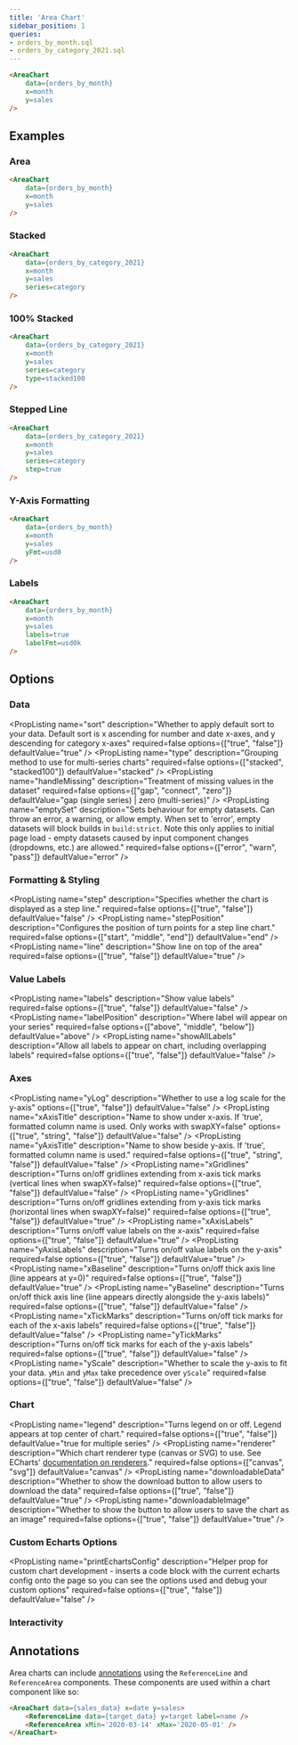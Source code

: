 ```yaml
---
title: 'Area Chart'
sidebar_position: 1
queries:
- orders_by_month.sql
- orders_by_category_2021.sql
---
```


<DocTab>
    <div slot='preview'>
        <AreaChart 
            data={orders_by_month}
            x=month
            y=sales
        />
    </div>

```markdown
<AreaChart 
    data={orders_by_month}
    x=month
    y=sales
/>
```
</DocTab>

## Examples

### Area

<DocTab>
    <div slot='preview'>
        <AreaChart 
            data={orders_by_month}
            x=month
            y=sales
        />
    </div>

```markdown
<AreaChart 
    data={orders_by_month}
    x=month
    y=sales
/>
```
</DocTab>



### Stacked

<DocTab>
    <div slot='preview'>
        <AreaChart 
            data={orders_by_category_2021}
            x=month
            y=sales
            series=category
        />
    </div>

```markdown
<AreaChart 
    data={orders_by_category_2021}
    x=month
    y=sales
    series=category
/>
```
</DocTab>


### 100% Stacked

<DocTab>
    <div slot='preview'>
        <AreaChart 
            data={orders_by_category_2021}
            x=month
            y=sales
            series=category
            type=stacked100
        />
    </div>

```markdown
<AreaChart 
    data={orders_by_category_2021}
    x=month
    y=sales
    series=category
    type=stacked100
/>
```
</DocTab>


### Stepped Line

<DocTab>
    <div slot='preview'>
        <AreaChart 
            data={orders_by_category_2021}
            x=month
            y=sales
            series=category
            step=true
        />
    </div>

```markdown
<AreaChart 
    data={orders_by_category_2021}
    x=month
    y=sales
    series=category
    step=true
/>
```
</DocTab>


### Y-Axis Formatting

<DocTab>
    <div slot='preview'>
        <AreaChart 
            data={orders_by_month}
            x=month
            y=sales
            yFmt=usd0
        />
    </div>

```markdown
<AreaChart 
    data={orders_by_month}
    x=month
    y=sales
    yFmt=usd0
/>
```
</DocTab>


### Labels

<DocTab>
    <div slot='preview'>
        <AreaChart 
            data={orders_by_month}
            x=month
            y=sales
            labels=true
            labelFmt=usd1k
        />
    </div>

```markdown
<AreaChart 
    data={orders_by_month}
    x=month
    y=sales
    labels=true
    labelFmt=usd0k
/>
```
</DocTab>


## Options

### Data

<PropListing
    name="data"
    description="Query name, wrapped in curly braces"
    required=true
    options="query name"
/>
<PropListing
    name="x"
    description="Column to use for the x-axis of the chart"
    required=true
    options="column name"
    defaultValue="First column"
/>
<PropListing
    name="y"
    description="Column(s) to use for the y-axis of the chart"
    required=true
    options="column name | array of column names"
    defaultValue="Any non-assigned numeric columns"
/>
<PropListing
    name="series"
    description="Column to use as the series (groups) in a multi-series chart"
    required=false
    options="column name"
    defaultValue="-"
/>
<PropListing
    name="sort"
    description="Whether to apply default sort to your data. Default sort is x ascending for number and date x-axes, and y descending for category x-axes"
    required=false
    options={["true", "false"]}
    defaultValue="true"
/>
<PropListing
    name="type"
    description="Grouping method to use for multi-series charts"
    required=false
    options={["stacked", "stacked100"]}
    defaultValue="stacked"
/>
<PropListing
    name="handleMissing"
    description="Treatment of missing values in the dataset"
    required=false
    options={["gap", "connect", "zero"]}
    defaultValue="gap (single series) | zero (multi-series)"
/>
<PropListing
    name="emptySet"
    description="Sets behaviour for empty datasets. Can throw an error, a warning, or allow empty. When set to 'error', empty datasets will block builds in `build:strict`. Note this only applies to initial page load - empty datasets caused by input component changes (dropdowns, etc.) are allowed."
    required=false
    options={["error", "warn", "pass"]}
    defaultValue="error"
/>
<PropListing
    name="emptyMessage"
    description="Text to display when an empty dataset is received - only applies when `emptySet` is 'warn' or 'pass', or when the empty dataset is a result of an input component change (dropdowns, etc.)."
    required=false
    options="string"
    defaultValue="No records"
/>

### Formatting & Styling

<PropListing
    name="xFmt"
    description="Format to use for x column (<a class=markdown href='/core-concepts/formatting'>see available formats<a/>)"
    required=false
    options="Excel-style format | built-in format name | custom format name"
    defaultValue="-"
/>
<PropListing
    name="yFmt"
    description="Format to use for y column (<a class=markdown href='/core-concepts/formatting'>see available formats<a/>)"
    required=false
    options="Excel-style format | built-in format name | custom format name"
    defaultValue="-"
/>
<PropListing
    name="step"
    description="Specifies whether the chart is displayed as a step line."
    required=false
    options={["true", "false"]}
    defaultValue="false"
/>
<PropListing
    name="stepPosition"
    description="Configures the position of turn points for a step line chart."
    required=false
    options={["start", "middle", "end"]}
    defaultValue="end"
/>
<PropListing
    name="fillColor"
    description="Color to override default series color. Only accepts a single color."
    required=false
    options="CSS name | hexademical | RGB | HSL"
    defaultValue="-"
/>
<PropListing
    name="lineColor"
    description="Color to override default line color. Only accepts a single color."
    required=false
    options="CSS name | hexademical | RGB | HSL"
    defaultValue="-"
/>
<PropListing
    name="fillOpacity"
    description="% of the full color that should be rendered, with remainder being transparent"
    required=false
    options="number (0 to 1)"
    defaultValue="0.7"
/>
<PropListing
    name="line"
    description="Show line on top of the area"
    required=false
    options={["true", "false"]}
    defaultValue="true"
/>
<PropListing
    name="colorPalette"
    description="Array of custom colours to use for the chart E.g., ['#cf0d06','#eb5752','#e88a87'] Note that the array must be surrounded by curly braces."
    required=false
    options="array of color strings (CSS name | hexademical | RGB | HSL)"
    defaultValue="built-in color palette"
/>
<PropListing
    name="seriesColors"
    description="Apply a specific color to each series in your chart. Unspecified series will receive colors from the built-in palette as normal. Note the double curly braces required in the syntax"
    required=false
    options="object with series names and assigned colors seriesColors={`{{'Canada': 'red', 'US': 'blue'}}`}"
    defaultValue="colors applied by order of series in data"
/>
<PropListing
    name="seriesOrder"
    description="Apply a specific order to the series in a multi-series chart."
    required=false
    options="Array of series names in the order they should be used in the chart seriesOrder={`{['series one', 'series two']}`}"
    defaultValue="default order implied by the data"
/>

### Value Labels

<PropListing
    name="labels"
    description="Show value labels"
    required=false
    options={["true", "false"]}
    defaultValue="false"
/>
<PropListing
    name="labelSize"
    description="Font size of value labels"
    required=false
    options="number"
    defaultValue="11"
/>
<PropListing
    name="labelPosition"
    description="Where label will appear on your series"
    required=false
    options={["above", "middle", "below"]}
    defaultValue="above"
/>
<PropListing
    name="labelColor"
    description="Font color of value labels"
    required=false
    options="CSS name | hexademical | RGB | HSL"
    defaultValue="Automatic based on color contrast of background"
/>
<PropListing
    name="labelFmt"
    description="Format to use for value labels (<a class=markdown href='/core-concepts/formatting'>see available formats<a/>)"
    required=false
    options="Excel-style format | built-in format name | custom format name"
    defaultValue="same as y column"
/>
<PropListing
    name="showAllLabels"
    description="Allow all labels to appear on chart, including overlapping labels"
    required=false
    options={["true", "false"]}
    defaultValue="false"
/>


### Axes

<PropListing
    name="yLog"
    description="Whether to use a log scale for the y-axis"
    options={["true", "false"]}
    defaultValue="false"
/>
<PropListing
    name="yLogBase"
    description="Base to use when log scale is enabled"
    options="number"
    defaultValue="10"
/>
<PropListing
    name="xAxisTitle"
    description="Name to show under x-axis. If 'true', formatted column name is used. Only works with swapXY=false"
    options={["true", "string", "false"]}
    defaultValue="false"
/>
<PropListing
    name="yAxisTitle"
    description="Name to show beside y-axis. If 'true', formatted column name is used."
    required=false
    options={["true", "string", "false"]}
    defaultValue="false"
/>
<PropListing
    name="xGridlines"
    description="Turns on/off gridlines extending from x-axis tick marks (vertical lines when swapXY=false)"
    required=false
    options={["true", "false"]}
    defaultValue="false"
/>
<PropListing
    name="yGridlines"
    description="Turns on/off gridlines extending from y-axis tick marks (horizontal lines when swapXY=false)"
    required=false
    options={["true", "false"]}
    defaultValue="true"
/>
<PropListing
    name="xAxisLabels"
    description="Turns on/off value labels on the x-axis"
    required=false
    options={["true", "false"]}
    defaultValue="true"
/>
<PropListing
    name="yAxisLabels"
    description="Turns on/off value labels on the y-axis"
    required=false
    options={["true", "false"]}
    defaultValue="true"
/>
<PropListing
    name="xBaseline"
    description="Turns on/off thick axis line (line appears at y=0)"
    required=false
    options={["true", "false"]}
    defaultValue="true"
/>
<PropListing
    name="yBaseline"
    description="Turns on/off thick axis line (line appears directly alongside the y-axis labels)"
    required=false
    options={["true", "false"]}
    defaultValue="false"
/>
<PropListing
    name="xTickMarks"
    description="Turns on/off tick marks for each of the x-axis labels"
    required=false
    options={["true", "false"]}
    defaultValue="false"
/>
<PropListing
    name="yTickMarks"
    description="Turns on/off tick marks for each of the y-axis labels"
    required=false
    options={["true", "false"]}
    defaultValue="false"
/>
<PropListing
    name="yMin"
    description="Starting value for the y-axis"
    required=false
    options="number"
    defaultValue="-"
/>
<PropListing
    name="yMax"
    description="Maximum value for the y-axis"
    required=false
    options="number"
    defaultValue="-"
/>
<PropListing
    name="yScale"
    description="Whether to scale the y-axis to fit your data. `yMin` and `yMax` take precedence over `yScale`"
    required=false
    options={["true", "false"]}
    defaultValue="false"
/>

### Chart

<PropListing
    name="title"
    description="Chart title. Appears at top left of chart."
    required=false
    options="string"
    defaultValue="-"
/>
<PropListing
    name="subtitle"
    description="Chart subtitle. Appears just under title."
    required=false
    options="string"
    defaultValue="-"
/>
<PropListing
    name="legend"
    description="Turns legend on or off. Legend appears at top center of chart."
    required=false
    options={["true", "false"]}
    defaultValue="true for multiple series"
/>
<PropListing
    name="chartAreaHeight"
    description="Minimum height of the chart area (excl. header and footer) in pixels. Adjusting the height affects all viewport sizes and may impact the mobile UX."
    required=false
    options="number"
    defaultValue="180"
/>
<PropListing
    name="renderer"
    description="Which chart renderer type (canvas or SVG) to use. See ECharts' <a href='https://echarts.apache.org/handbook/en/best-practices/canvas-vs-svg/' class=markdown>documentation on renderers</a>."
    required=false
    options={["canvas", "svg"]}
    defaultValue="canvas"
/>
<PropListing
    name="downloadableData"
    description="Whether to show the download button to allow users to download the data"
    required=false
    options={["true", "false"]}
    defaultValue="true"
/>
<PropListing
    name="downloadableImage"
    description="Whether to show the button to allow users to save the chart as an image"
    required=false
    options={["true", "false"]}
    defaultValue="true"
/>
    


### Custom Echarts Options

<PropListing
    name="echartsOptions"
    description="Custom Echarts options to override the default options. See <a href='/components/echarts-options/' class=markdown>reference page</a> for available options."
    required=false
    options="{`{{exampleOption:'exampleValue'}}`}"
    defaultValue="-"
/>
<PropListing
    name="seriesOptions"
    description="Custom Echarts options to override the default options for all series in the chart. This loops through the series to apply the settings rather than having to specify every series manually using `echartsOptions` See <a href='/components/echarts-options/' class=markdown>reference page</a> for available options."
    required=false
    options="{`{{exampleSeriesOption:'exampleValue'}}`}"
    defaultValue="-"
/>
<PropListing
    name="printEchartsConfig"
    description="Helper prop for custom chart development - inserts a code block with the current echarts config onto the page so you can see the options used and debug your custom options"
    required=false
    options={["true", "false"]}
    defaultValue="false"
/>


### Interactivity

<PropListing
    name=connectGroup
    description="Group name to connect this chart to other charts for synchronized tooltip hovering. Charts with the same `connectGroup` name will become connected"
/>

## Annotations

Area charts can include [annotations](/components/annotations) using the `ReferenceLine` and `ReferenceArea` components. These components are used within a chart component like so:

```html
<AreaChart data={sales_data} x=date y=sales>
	<ReferenceLine data={target_data} y=target label=name />
	<ReferenceArea xMin='2020-03-14' xMax='2020-05-01' />
</AreaChart>
```
